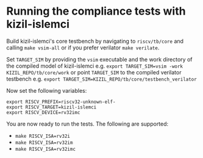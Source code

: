 # Running the compliance tests with kizil-islemci
Build kizil-islemci's core testbench by navigating to `riscv/tb/core` and calling `make
vsim-all` or if you prefer verilator `make verilate`.

Set `TARGET_SIM` by providing the `vsim` executable and the work directory of
the compiled model of kizil-islemci e.g.
`export TARGET_SIM=vsim -work KIZIL_REPO/tb/core/work`
or point `TARGET_SIM` to the compiled verilator testbench e.g.
`export TARGET_SIM=KIZIL_REPO/tb/core/testbench_verilator`

Now set the following variables:
```
export RISCV_PREFIX=riscv32-unknown-elf-
export RISCV_TARGET=kizil-islemci
export RISCV_DEVICE=rv32imc
```

You are now ready to run the tests. The following are supported:
* `make RISCV_ISA=rv32i`
* `make RISCV_ISA=rv32im`
* `make RISCV_ISA=rv32imc`
